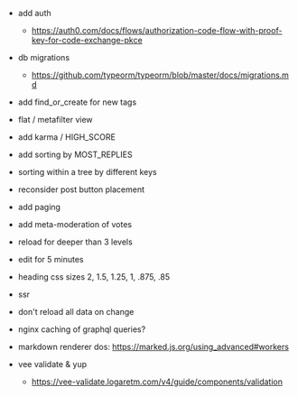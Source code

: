 - add auth
  - https://auth0.com/docs/flows/authorization-code-flow-with-proof-key-for-code-exchange-pkce
- db migrations
  - https://github.com/typeorm/typeorm/blob/master/docs/migrations.md

- add find_or_create for new tags

- flat / metafilter view
- add karma / HIGH_SCORE
- add sorting by MOST_REPLIES
- sorting within a tree by different keys

- reconsider post button placement
- add paging
- add meta-moderation of votes
- reload for deeper than 3 levels
- edit for 5 minutes

- heading css sizes 2, 1.5, 1.25, 1, .875, .85

- ssr
- don't reload all data on change
- nginx caching of graphql queries?
- markdown renderer dos: https://marked.js.org/using_advanced#workers
- vee validate & yup
  - https://vee-validate.logaretm.com/v4/guide/components/validation
